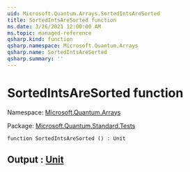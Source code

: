 ```yaml
---
uid: Microsoft.Quantum.Arrays.SortedIntsAreSorted
title: SortedIntsAreSorted function
ms.date: 3/26/2021 12:00:00 AM
ms.topic: managed-reference
qsharp.kind: function
qsharp.namespace: Microsoft.Quantum.Arrays
qsharp.name: SortedIntsAreSorted
qsharp.summary: ''
---
```


# SortedIntsAreSorted function

Namespace: [Microsoft.Quantum.Arrays](xref:Microsoft.Quantum.Arrays)

Package: [Microsoft.Quantum.Standard.Tests](https://nuget.org/packages/Microsoft.Quantum.Standard.Tests)




```qsharp
function SortedIntsAreSorted () : Unit
```


## Output : [Unit](xref:microsoft.quantum.lang-ref.unit)

